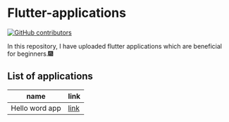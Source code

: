 # Flutter-applications
[![GitHub contributors](https://img.shields.io/github/contributors/cherry247/badges.svg)](https://github.com/cherry247/Flutter-applications)

In this repository, I have uploaded flutter applications which are beneficial for beginners.🎆

## List of applications
name  | link
------------- | -------------
Hello word app  | [link](https://github.com/cherry247/Flutter-applications/tree/master/flutter_application_1)



